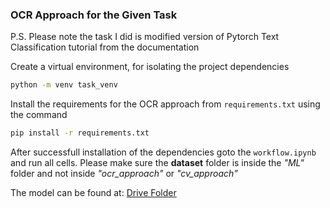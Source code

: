### OCR Approach for the Given Task

P.S. Please note the task I did is modified version of Pytorch Text Classification tutorial from the documentation

Create a virtual environment, for isolating the project dependencies
```bash
python -m venv task_venv
```

Install the requirements for the OCR approach from `requirements.txt` using the command
```bash
pip install -r requirements.txt
``` 


After successfull installation of the dependencies goto the `workflow.ipynb` and run all cells. Please make sure the __dataset__ folder is inside the _"ML"_ folder and not inside _"ocr_approach"_ or _"cv_approach"_

The model can be found at: [Drive Folder](https://drive.google.com/drive/u/0/folders/185zdDk6N2-tnnrUAbvrHkS7zAG5oinui)